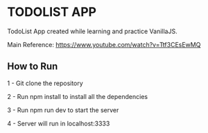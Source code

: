 <h1>TODOLIST APP</h1>

TodoList App created while learning and practice VanillaJS.

Main Reference:
https://www.youtube.com/watch?v=Ttf3CEsEwMQ

<h2>How to Run</h2>

1 - Git clone the repository

2 - Run npm install to install all the dependencies

3 - Run npm run dev to start the server 

4 - Server will run in localhost:3333